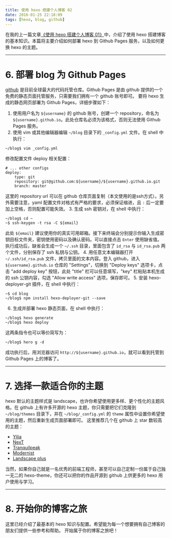 ```yaml
---
title: 使用 hexo 搭建个人博客 02
date: 2016-01-25 22:18:09
tags: [hexo, blog, github]
---
```


在我的上一篇文章[《使用 hexo 搭建个人博客 01》](http://www.jianshu.com/p/bdb333a4391d)中，介绍了使用 hexo 搭建博客的基本知识。本篇将主要介绍如何部署 hexo 到 Github Pages 服务，以及如何更换 hexo 的主题。

---

# 6. 部署 blog 为 Github Pages
[github](https://github.com) 是目前全球最大的代码托管仓库。Github Pages 是由 github 提供的一个免费的静态页面托管服务，只需要我们拥有一个 github 账号即可。
要将 hexo 生成的静态网页部署为 Github Pages，详细步骤如下：
1. 使用用户名为 `${username}` 的 github 账号，创建一个 repository，命名为 `${username}.github.io`。此处仓库名必须为该格式，否则无法使用 Github Pages 服务。
2. 使用 vim 或其他编辑器编辑 `~/blog` 目录下的 `_config.yml` 文件。在 shell 中执行：
``` shell
~/blog$ vim _config.yml
```
修改配置文件 deploy 相关配置：
``` yams
# ... other configs
deploy:
    type: git
    repository: git@github.com:${username}/${username}.github.io.git
    branch: master
```
这里的 repository url 可以在 github 仓库页面复制（本文使用的是ssh方式）。另外需要注意，yaml 配置文件对格式有严格的要求，必须保证缩进，且 `:` 后一定要加上空格，否则配置可能失效。
3. 生成 ssh 密钥对，在 shell 中执行：
``` shell
~/blog$ cd ~
~$ ssh-keygen -t rsa -C ${email}
```
此处 `${email}` 建议使用你的真实可用邮箱。接下来终端会分别提示你输入生成密钥目标文件夹，密钥使用密码以及确认密码。可以直接点击 `Enter` 使用缺省值。
执行成功后，缺省会生成一个 `~/.ssh` 目录，里面包含了 `id_rsa` 与 `id_rsa.pub` 两个文件，分别保存了 ssh 私钥与公钥。
4. 用任意文本编辑器打开 `~/.ssh/id_rsa.pub` 文件，拷贝里面的文本内容。登入 github，进入 `${username}.github.io` 仓库的 "Settings"，切换到 "Deploy keys" 选项卡，点击 "add deploy key" 按钮，此处 "title" 栏可以任意填写，"key" 栏粘贴本机生成的 ssh 公钥内容，勾选 "Allow write access" 选项，保存即可。
5. 安装 hexo-deployer-git 插件，在 shell 中执行：
``` shell
~$ cd blog
~/blog$ npm install hexo-deployer-git --save
```
6. 生成并部署 hexo 静态页面，在 shell 中执行：
``` shell
~/blog$ hexo generate
~/blog$ hexo deploy
```
这两条指令也可以等价简写为：
``` shell
~/blog$ hero g -d
```
成功执行后，用浏览器访问 `http://${username}.github.io`，就可以看到托管到 Github Pages 上的博客了。

---

# 7. 选择一款适合你的主题
hexo 默认的主题样式是 landscape，也许你希望使用更多样、更个性化的主题风格。在 github 上有许多开源的 hexo 主题，你只需要把它们克隆到 `~/blog/themes` 目录下，并在 `~/blog/_config.yml` 的 `theme` 属性中设置你希望使用的主题，然后重新生成页面部署即可。
这里推荐几个在 github 上 star 数较高的主题：
* [Yilia](https://github.com/litten/hexo-theme-yilia)
* [NexT](https://github.com/iissnan/hexo-theme-next)
* [Tranquilpeak](https://github.com/LouisBarranqueiro/hexo-theme-tranquilpeak)
* [Modernist](https://github.com/orderedlist/modernist)
* [Landscape plus](https://github.com/xiangming/landscape-plus)

当然，如果你自己就是一名优秀的前端工程师，甚至可以自己定制一份属于自己独一无二的 hexo-theme，你还可以把你的作品开源到 github 上供更多的 hexo 用户使用与学习。

---

# 8. 开始你的博客之旅
这里已经介绍了最基本的 hexo 知识与配置。希望能为每一个想要拥有自己博客的朋友们提供一些参考和帮助。
开始属于你的博客之旅吧！
